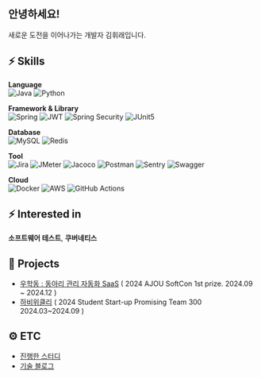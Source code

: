 ## 안녕하세요!
새로운 도전을 이어나가는 개발자 김휘래입니다.

## ⚡ Skills
**Language**
  <br> ![Java](https://img.shields.io/badge/java-%23ED8B00.svg?style=for-the-badge&logo=openjdk&logoColor=white) ![Python](https://img.shields.io/badge/python-3670A0?style=for-the-badge&logo=python&logoColor=white)

**Framework & Library**
<br>
![Spring](https://img.shields.io/badge/spring-%236DB33F.svg?style=for-the-badge&logo=spring&logoColor=white)
![JWT](https://img.shields.io/badge/JWT-black?style=for-the-badge&logo=JSON%20web%20tokens)
![Spring Security](https://img.shields.io/badge/Spring%20Securirty-%236DB33F?style=for-the-badge&logo=springsecurity&logoColor=white)
![JUnit5](https://img.shields.io/badge/JUnit5-%2325A162?style=for-the-badge&logo=junit5&logoColor=white)

**Database**
<br>
![MySQL](https://img.shields.io/badge/mysql-4479A1.svg?style=for-the-badge&logo=mysql&logoColor=white)
![Redis](https://img.shields.io/badge/redis-%23DD0031.svg?style=for-the-badge&logo=redis&logoColor=white)

**Tool**
<br>
![Jira](https://img.shields.io/badge/jira-%230A0FFF.svg?style=for-the-badge&logo=jira&logoColor=white)
![JMeter](https://img.shields.io/badge/JMeter-%23D22128?style=for-the-badge&logo=apachejmeter&logoColor=white)
![Jacoco](https://img.shields.io/badge/Jacoco-%23981E32?style=for-the-badge&logoColor=white)
![Postman](https://img.shields.io/badge/Postman-FF6C37?style=for-the-badge&logo=postman&logoColor=white)
![Sentry](https://img.shields.io/badge/sentry-%23362D59?style=for-the-badge&logo=sentry&logoColor=white)
![Swagger](https://img.shields.io/badge/-Swagger-%23Clojure?style=for-the-badge&logo=swagger&logoColor=white)

**Cloud**
<br>
![Docker](https://img.shields.io/badge/docker-%230db7ed.svg?style=for-the-badge&logo=docker&logoColor=white)
![AWS](https://img.shields.io/badge/AWS-%23FF9900?style=for-the-badge&logo=amazonwebservices&logoColor=white)
![GitHub Actions](https://img.shields.io/badge/github%20actions-%232671E5.svg?style=for-the-badge&logo=githubactions&logoColor=white)

## ⚡ Interested in
**소프트웨어 테스트**, **쿠버네티스**

## 🌱 Projects
- [우학동 : 동아리 관리 자동화 SaaS](https://github.com/team8901) ( 2024 AJOU SoftCon 1st prize. 2024.09 ~ 2024.12 )
- [하비위클리](https://www.hobbly.co.kr/) ( 2024 Student Start-up Promising Team 300
   2024.03~2024.09 )

## ⚙️ ETC
- [진행한 스터디](https://www.notion.so/jjunhub/15969b3a7dff804d9f8be144796471a9)
- [기술 블로그](https://jjunhub.tistory.com/)
